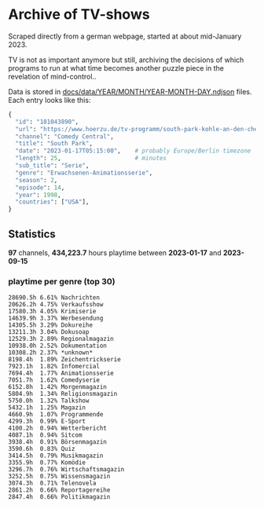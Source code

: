 # Archive of TV-shows

Scraped directly from a german webpage, started at about mid-January 2023.

TV is not as important anymore but still, archiving the decisions of which programs to run at what time
becomes another puzzle piece in the revelation of mind-control.. 

Data is stored in [docs/data/YEAR/MONTH/YEAR-MONTH-DAY.ndjson](docs/data/) files. 
Each entry looks like this:

```python
{
  "id": "181043890", 
  "url": "https://www.hoerzu.de/tv-programm/south-park-kohle-an-den-chefkoch/bid_181043890/", 
  "channel": "Comedy Central", 
  "title": "South Park", 
  "date": "2023-01-17T05:15:00",    # probably Europe/Berlin timezone 
  "length": 25,                     # minutes 
  "sub_title": "Serie", 
  "genre": "Erwachsenen-Animationsserie", 
  "season": 2, 
  "episode": 14, 
  "year": 1998, 
  "countries": ["USA"],
}
```

## Statistics

**97** channels, **434,223.7** hours playtime between **2023-01-17** and **2023-09-15**


### playtime per genre (top 30)

    28690.5h 6.61% Nachrichten
    20626.2h 4.75% Verkaufsshow
    17580.3h 4.05% Krimiserie
    14639.9h 3.37% Werbesendung
    14305.5h 3.29% Dokureihe
    13211.3h 3.04% Dokusoap
    12529.3h 2.89% Regionalmagazin
    10938.0h 2.52% Dokumentation
    10308.2h 2.37% *unknown*
    8198.4h  1.89% Zeichentrickserie
    7923.1h  1.82% Infomercial
    7694.4h  1.77% Animationsserie
    7051.7h  1.62% Comedyserie
    6152.8h  1.42% Morgenmagazin
    5804.9h  1.34% Religionsmagazin
    5750.0h  1.32% Talkshow
    5432.1h  1.25% Magazin
    4660.9h  1.07% Programmende
    4299.3h  0.99% E-Sport
    4100.2h  0.94% Wetterbericht
    4087.1h  0.94% Sitcom
    3938.4h  0.91% Börsenmagazin
    3590.6h  0.83% Quiz
    3414.5h  0.79% Musikmagazin
    3355.9h  0.77% Komödie
    3296.7h  0.76% Wirtschaftsmagazin
    3252.5h  0.75% Wissensmagazin
    3074.3h  0.71% Telenovela
    2861.2h  0.66% Reportagereihe
    2847.4h  0.66% Politikmagazin
